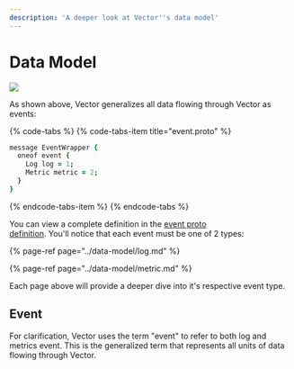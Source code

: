 ```yaml
---
description: 'A deeper look at Vector''s data model'
---
```


# Data Model

![][images.data-model]

As shown above, Vector generalizes all data flowing through Vector as events:

{% code-tabs %}
{% code-tabs-item title="event.proto" %}
```coffeescript
message EventWrapper {
  oneof event {
    Log log = 1;
    Metric metric = 2;
  }
}
```
{% endcode-tabs-item %}
{% endcode-tabs %}

You can view a complete definition in the [event proto \
definition][url.event_proto]. You'll notice that each event must be one of
2 types:

{% page-ref page="../data-model/log.md" %}

{% page-ref page="../data-model/metric.md" %}

Each page above will provide a deeper dive into it's respective event type.

## Event

For clarification, Vector uses the term "event" to refer to both log and
metrics event. This is the generalized term that represents all units of data
flowing through Vector.


[images.data-model]: ../../assets/data-model.svg
[url.event_proto]: https://github.com/timberio/vector/blob/master/proto/event.proto
